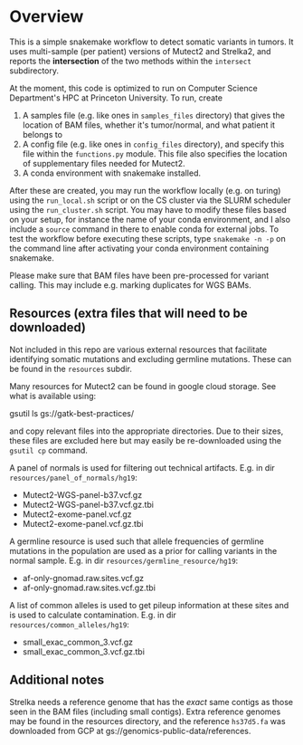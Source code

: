 # Overview

This is a simple snakemake workflow to detect somatic variants in tumors. It uses multi-sample (per patient) versions of Mutect2 and Strelka2, and reports the **intersection** of the two methods within the `intersect` subdirectory. 

At the moment, this code is optimized to run on Computer Science Department's HPC at Princeton University. To run, create  

1. A samples file (e.g. like ones in `samples_files` directory) that gives the location of BAM files, whether it's tumor/normal, and what patient it belongs to
2. A config file (e.g. like ones in `config_files` directory), and specify this file within the `functions.py` module. This file also specifies the location of supplementary files needed for Mutect2.
3. A conda environment with snakemake installed.

After these are created, you may run the workflow locally (e.g. on turing) using the `run_local.sh` script or on the CS cluster via the SLURM scheduler using the `run_cluster.sh` script. You may have to modify these files based on your setup, for instance the name of your conda environment, and I also include a `source` command in there to enable conda for external jobs. To test the workflow before executing these scripts, type `snakemake -n -p` on the command line after activating your conda environment containing snakemake.

Please make sure that BAM files have been pre-processed for variant calling. This may include e.g. marking duplicates for WGS BAMs.

## Resources (extra files that will need to be downloaded)

Not included in this repo are various external resources that facilitate identifying somatic mutations and excluding germline mutations. These can be found in the `resources` subdir.

Many resources for Mutect2 can be found in google cloud storage. See what is available using:

gsutil ls gs://gatk-best-practices/

and copy relevant files into the appropriate directories. Due to their sizes, these files are excluded here but may easily be re-downloaded using the `gsutil cp` command.

A panel of normals is used for filtering out technical artifacts. E.g. in dir `resources/panel_of_normals/hg19`:
- Mutect2-WGS-panel-b37.vcf.gz
- Mutect2-WGS-panel-b37.vcf.gz.tbi
- Mutect2-exome-panel.vcf.gz
- Mutect2-exome-panel.vcf.gz.tbi

A germline resource is used such that allele frequencies of germline mutations in the population are used as a prior for calling variants in the normal sample. E.g. in dir `resources/germline_resource/hg19`:
- af-only-gnomad.raw.sites.vcf.gz
- af-only-gnomad.raw.sites.vcf.gz.tbi

A list of common alleles is used to get pileup information at these sites and is used to calculate contamination. E.g. in dir `resources/common_alleles/hg19`:
- small_exac_common_3.vcf.gz
- small_exac_common_3.vcf.gz.tbi


## Additional notes

Strelka needs a reference genome that has the *exact* same contigs as those seen in the BAM files (including small contigs). Extra reference genomes may be found in the resources directory, and the reference `hs37d5.fa` was downloaded from GCP at gs://genomics-public-data/references.

